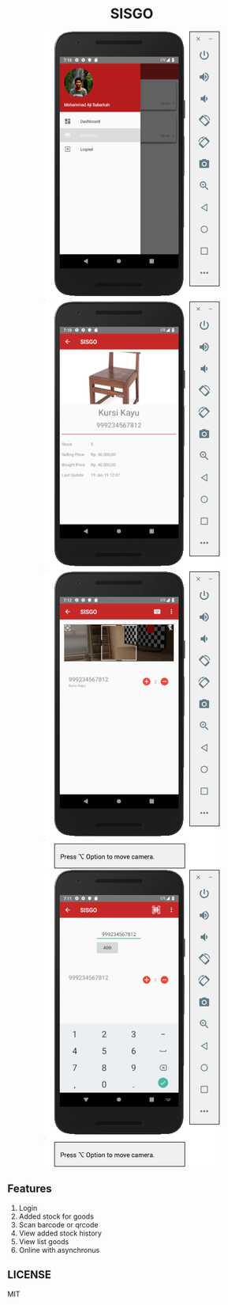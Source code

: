 <div align="center">

# SISGO

[![img](img/prev1.png)](https://kuy.web.id)
[![img](img/prev4.png)](https://kuy.web.id)
[![img](img/prev2.png)](https://kuy.web.id)
[![img](img/prev3.png)](https://kuy.web.id)
</div>

## Features

1. Login
2. Added stock for goods
3. Scan barcode or qrcode
4. View added stock history
5. View list goods
6. Online with asynchronus

## LICENSE

MIT